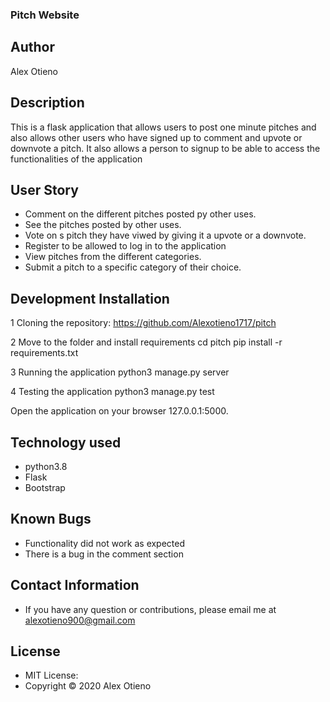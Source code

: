 ### Pitch Website

## Author
Alex Otieno
## Description
This is a flask application that allows users to post one minute pitches and also allows other users who have signed up to comment and upvote or downvote a pitch. It also allows a person to signup to be able to access the functionalities of the application
## User Story

* Comment on the different pitches posted py other uses.
* See the pitches posted by other uses.
* Vote on s pitch they have viwed by giving it a upvote or a downvote.
* Register to be allowed to log in to the application
* View pitches from the different categories.
* Submit a pitch to a specific category of their choice.

## Development Installation
1 Cloning the repository:
https://github.com/Alexotieno1717/pitch

2 Move to the folder and install requirements
cd pitch
pip install -r requirements.txt

3 Running the application
python3 manage.py server

4 Testing the application
python3 manage.py test

Open the application on your browser 127.0.0.1:5000.

## Technology used
* python3.8
* Flask
* Bootstrap

## Known Bugs
* Functionality did not work as expected
* There is a bug in the comment section

## Contact Information
* If you have any question or contributions, please email me at alexotieno900@gmail.com

## License
* MIT License:
* Copyright &copy; 2020 Alex Otieno
